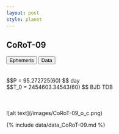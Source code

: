 ```yaml
---
layout: post
style: planet
---
```

<script src="../js/planets.js"></script>

## CoRoT-09

<!-- Tab links -->
<div class="tab">
<button class="tablinks" onclick="openCity(event, 'Ephemeris')">Ephemeris</button>
<button class="tablinks" onclick="openCity(event, 'Data')">Data</button>
</div>

<!-- Tab content -->
<div id="Ephemeris" class="tabcontent" markdown="1">
<br/><br/>
$$P = 95.272725(60) $$ day <br/>
$$T_0 = 2454603.34543(60) $$ BJD TDB
<br/><br/>
<br/><br/>
![alt text](/images/CoRoT-09_o_c.png)
</div>


<div id="Data" class="tabcontent" markdown="1">

{% include data/data_CoRoT-09.md %}

</div>

<script src="../js/tabs.js"></script>


